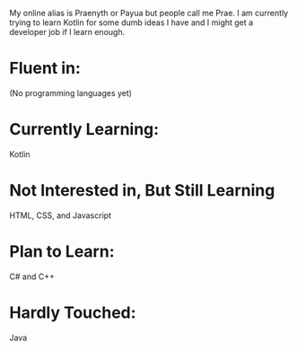 My online alias is Praenyth or Payua but people call me Prae. I am currently trying to learn Kotlin for some dumb ideas I have and I might get a developer job if I learn enough.

# Fluent in: #
(No programming languages yet)

# Currently Learning: #
Kotlin

# Not Interested in, But Still Learning #
HTML, CSS, and Javascript

# Plan to Learn: #
C# and C++

# Hardly Touched: #
Java
